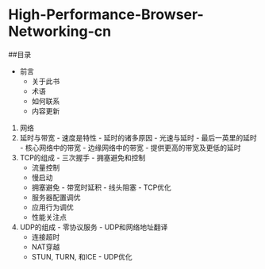 High-Performance-Browser-Networking-cn
======================================

##目录
- 前言
  - 关于此书
  - 术语
  - 如何联系
  - 内容更新

1. 网络
  1. 延时与带宽
    - 速度是特性
    - 延时的诸多原因
    - 光速与延时
    - 最后一英里的延时
    - 核心网络中的带宽
    - 边缘网络中的带宽
    - 提供更高的带宽及更低的延时
  2. TCP的组成
    - 三次握手
    - 拥塞避免和控制
      - 流量控制
      - 慢启动
      - 拥塞避免
    - 带宽时延积
    - 线头阻塞
    - TCP优化
      - 服务器配置调优
      - 应用行为调优
      - 性能关注点
  3. UDP的组成
    - 零协议服务
    - UDP和网络地址翻译
      - 连接超时
      - NAT穿越
      - STUN, TURN, 和ICE
    - UDP优化
  
